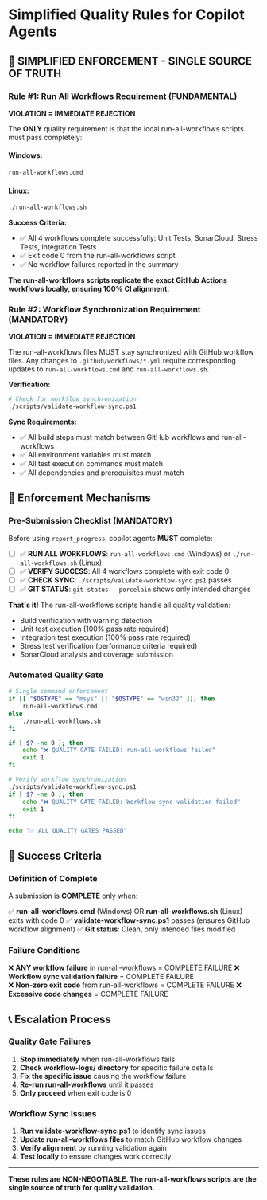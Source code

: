 # Simplified Quality Rules for Copilot Agents

## 🚨 SIMPLIFIED ENFORCEMENT - SINGLE SOURCE OF TRUTH

### Rule #1: Run All Workflows Requirement (FUNDAMENTAL)
**VIOLATION = IMMEDIATE REJECTION**

The **ONLY** quality requirement is that the local run-all-workflows scripts must pass completely:

#### Windows:
```cmd
run-all-workflows.cmd
```

#### Linux:
```bash
./run-all-workflows.sh
```

**Success Criteria:**
- ✅ All 4 workflows complete successfully: Unit Tests, SonarCloud, Stress Tests, Integration Tests
- ✅ Exit code 0 from the run-all-workflows script
- ✅ No workflow failures reported in the summary

**The run-all-workflows scripts replicate the exact GitHub Actions workflows locally, ensuring 100% CI alignment.**

### Rule #2: Workflow Synchronization Requirement (MANDATORY)
**VIOLATION = IMMEDIATE REJECTION**

The run-all-workflows files MUST stay synchronized with GitHub workflow files. Any changes to `.github/workflows/*.yml` require corresponding updates to `run-all-workflows.cmd` and `run-all-workflows.sh`.

**Verification:**
```bash
# Check for workflow synchronization
./scripts/validate-workflow-sync.ps1
```

**Sync Requirements:**
- ✅ All build steps must match between GitHub workflows and run-all-workflows
- ✅ All environment variables must match
- ✅ All test execution commands must match  
- ✅ All dependencies and prerequisites must match

## 🔧 Enforcement Mechanisms

### Pre-Submission Checklist (MANDATORY)
Before using `report_progress`, copilot agents **MUST** complete:

- [ ] ✅ **RUN ALL WORKFLOWS**: `run-all-workflows.cmd` (Windows) or `./run-all-workflows.sh` (Linux)
- [ ] ✅ **VERIFY SUCCESS**: All 4 workflows complete with exit code 0
- [ ] ✅ **CHECK SYNC**: `./scripts/validate-workflow-sync.ps1` passes
- [ ] ✅ **GIT STATUS**: `git status --porcelain` shows only intended changes

**That's it!** The run-all-workflows scripts handle all quality validation:
- Build verification with warning detection
- Unit test execution (100% pass rate required)
- Integration test execution (100% pass rate required) 
- Stress test verification (performance criteria required)
- SonarCloud analysis and coverage submission

### Automated Quality Gate
```bash
# Single command enforcement
if [[ "$OSTYPE" == "msys" || "$OSTYPE" == "win32" ]]; then
    run-all-workflows.cmd
else
    ./run-all-workflows.sh
fi

if [ $? -ne 0 ]; then
    echo "❌ QUALITY GATE FAILED: run-all-workflows failed"
    exit 1
fi

# Verify workflow synchronization
./scripts/validate-workflow-sync.ps1
if [ $? -ne 0 ]; then
    echo "❌ QUALITY GATE FAILED: Workflow sync validation failed"
    exit 1
fi

echo "✅ ALL QUALITY GATES PASSED"
```

## 🎯 Success Criteria

### Definition of Complete
A submission is **COMPLETE** only when:

✅ **run-all-workflows.cmd** (Windows) OR **run-all-workflows.sh** (Linux) exits with code 0
✅ **validate-workflow-sync.ps1** passes (ensures GitHub workflow alignment)
✅ **Git status**: Clean, only intended files modified

### Failure Conditions
❌ **ANY workflow failure** in run-all-workflows = COMPLETE FAILURE
❌ **Workflow sync validation failure** = COMPLETE FAILURE  
❌ **Non-zero exit code** from run-all-workflows = COMPLETE FAILURE
❌ **Excessive code changes** = COMPLETE FAILURE

## 📞 Escalation Process

### Quality Gate Failures
1. **Stop immediately** when run-all-workflows fails
2. **Check workflow-logs/ directory** for specific failure details
3. **Fix the specific issue** causing the workflow failure
4. **Re-run run-all-workflows** until it passes
5. **Only proceed** when exit code is 0

### Workflow Sync Issues
1. **Run validate-workflow-sync.ps1** to identify sync issues
2. **Update run-all-workflows files** to match GitHub workflow changes
3. **Verify alignment** by running validation again
4. **Test locally** to ensure changes work correctly

---

**These rules are NON-NEGOTIABLE. The run-all-workflows scripts are the single source of truth for quality validation.**









